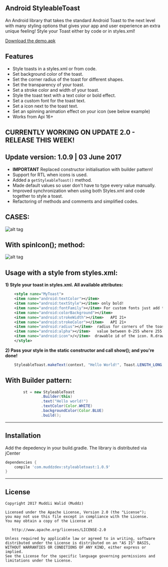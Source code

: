 ## Android StyleableToast

An Android library that takes the standard Android Toast to the next level with many styling options that gives your app and user experience an extra unique feeling! Style your Toast either by code or in styles.xml!

<a href="https://github.com/Muddz/StyleableToast/raw/master/demo.apk">Download the demo.apk</a>


## Features

- Style toasts in a styles.xml or from code.
- Set background color of the toast.
- Set the corner radius of the toast for different shapes.
- Set the transparency of your toast.
- Set a stroke color and width of your toast.
- Style the toast text with a text color or bold effect.
- Set a custom font for the toast text.
- Set a icon next to the toast text.
- Set an spinning animation effect on your icon (see below example)
- Works from Api 16+

## CURRENTLY WORKING ON UPDATE 2.0 - RELEASE THIS WEEK! 

## Update version: 1.0.9 |  03 June 2017
- **IMPORTANT** Replaced constructor initialisation with builder pattern!
- Support for RTL when icons is used.
- Added a `getStyleableToast()` method.
- Made default values so user don't have to type every value manually.
- Improved synchronization when using both Styles.xml and code together to style a toast.
- Refactoring of methods and comments and simplified codes.


## CASES:
![alt tag](https://github.com/Muddz/StyleableToast/blob/master/showcase.png)

## With spinIcon(); method:
![alt tag](https://media.giphy.com/media/hoq66naJQkECI/giphy.gif)


## Usage with a style from styles.xml:


**1) Style your toast in styles.xml. All available attributes:**
```xml
    <style name="MyToast">
    <item name="android:textColor"></item>
    <item name="android:textStyle"></item> only bold!
    <item name="android:fontFamily"></item> For custom fonts just add the path -> fonts/myfont.ttf
    <item name="android:colorBackground"></item>
    <item name="android:strokeWidth"></item>   API 21+
    <item name="android:strokeColor"></item>   API 21+
    <item name="android:radius"></item>  radius for corners of the toast shape
    <item name="android:alpha"></item>   value between 0-255 where 255 is full solid
    <item name="android:icon">/</item>  drawable id of the icon. R.drawable.xx
    </style>
```

**2) Pass your style in the static constructor and call show(); and you're done!**

```java
    StyleableToast.makeText(context, "Hello World!", Toast.LENGTH_LONG, R.style.StyledToast).show();
```

## With Builder pattern:
```java
        st = new StyleableToast
                .Builder(this)
                .text("Hello world!")
                .textColor(Color.WHITE)
                .backgroundColor(Color.BLUE)
                .build();
```

-----
    
## Installation

Add the depedency in your build.gradle. The library is distributed via jCenter

```groovy
dependencies {
    compile 'com.muddzdev:styleabletoast:1.0.9'   
}
```
 ----

## License

    Copyright 2017 Muddii Walid (Muddz)

    Licensed under the Apache License, Version 2.0 (the "License");
    you may not use this file except in compliance with the License.
    You may obtain a copy of the License at

       http://www.apache.org/licenses/LICENSE-2.0

    Unless required by applicable law or agreed to in writing, software
    distributed under the License is distributed on an "AS IS" BASIS,
    WITHOUT WARRANTIES OR CONDITIONS OF ANY KIND, either express or implied.
    See the License for the specific language governing permissions and
    limitations under the License.

